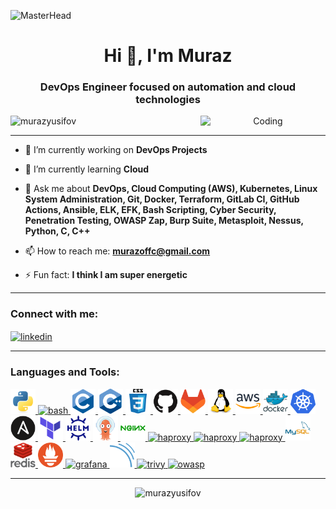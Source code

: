 ![MasterHead](https://cdn.dribbble.com/userupload/7725814/file/original-ad34e5a3d587a8a90b6586de67710225.gif)

<h1 align="center">Hi 👋, I'm Muraz</h1>
<h3 align="center">DevOps Engineer focused on automation and cloud technologies</h3>

<p align="center">
  <img align="right" alt="Coding" width="200" src="https://media.tenor.com/1ZMQ6_PMf9MAAAAM/raccoon-rave.gif" />
</p>

<p align="left">
  <img src="https://komarev.com/ghpvc/?username=murazyusifov&label=Profile%20views&color=0e75b6&style=flat" alt="murazyusifov" />
</p>

---

- 🔭 I’m currently working on **DevOps Projects**
  
- 🌱 I’m currently learning **Cloud**
  
- 💬 Ask me about **DevOps, Cloud Computing (AWS), Kubernetes, Linux System Administration, Git, Docker, Terraform, GitLab CI, GitHub Actions, Ansible, ELK, EFK, Bash Scripting, Cyber Security, Penetration Testing, OWASP Zap, Burp Suite, Metasploit, Nessus, Python, C, C++**
  
- 📫 How to reach me: **[murazoffc@gmail.com](mailto:murazoffc@gmail.com)**
  
- ⚡ Fun fact: **I think I am super energetic**

---

<h3 align="left">Connect with me:</h3>
<p align="left">
  <a href="https://linkedin.com/in/muraz-yusifov-967ab2284" target="_blank">
    <img align="center" src="https://raw.githubusercontent.com/rahuldkjain/github-profile-readme-generator/master/src/images/icons/Social/linked-in-alt.svg" alt="linkedin" height="30" width="40" />
  </a>
</p>

---

<h3 align="left">Languages and Tools:</h3>
<p align="left">
  <a href="https://www.python.org" target="_blank" rel="noreferrer">
    <img src="https://raw.githubusercontent.com/devicons/devicon/master/icons/python/python-original.svg" alt="python" width="40" height="40"/>
  </a>
  <a href="https://www.gnu.org/software/bash/" target="_blank" rel="noreferrer">
    <img src="https://www.vectorlogo.zone/logos/gnu_bash/gnu_bash-icon.svg" alt="bash" width="40" height="40"/>
  </a>
  <a href="https://www.cprogramming.com/" target="_blank" rel="noreferrer">
    <img src="https://raw.githubusercontent.com/devicons/devicon/master/icons/c/c-original.svg" alt="c" width="40" height="40"/>
  </a>
  <a href="https://www.w3schools.com/cpp/" target="_blank" rel="noreferrer">
    <img src="https://raw.githubusercontent.com/devicons/devicon/master/icons/cplusplus/cplusplus-original.svg" alt="cplusplus" width="40" height="40"/>
  </a>
  <a href="https://www.w3schools.com/css/" target="_blank" rel="noreferrer">
    <img src="https://raw.githubusercontent.com/devicons/devicon/master/icons/css3/css3-original-wordmark.svg" alt="css3" width="40" height="40"/>
  </a>
  <a href="https://github.com/features/actions" target="_blank" rel="noreferrer">
    <img src="https://raw.githubusercontent.com/devicons/devicon/master/icons/github/github-original.svg" alt="github" width="40" height="40"/>
  </a>
  <a href="https://gitlab.com" target="_blank" rel="noreferrer">
    <img src="https://raw.githubusercontent.com/devicons/devicon/master/icons/gitlab/gitlab-original.svg" alt="gitlab" width="40" height="40"/>
  </a>
  <a href="https://www.linux.org/" target="_blank" rel="noreferrer">
    <img src="https://raw.githubusercontent.com/devicons/devicon/master/icons/linux/linux-original.svg" alt="linux" width="40" height="40"/>
  </a>
  <a href="https://aws.amazon.com" target="_blank" rel="noreferrer">
    <img src="https://raw.githubusercontent.com/devicons/devicon/master/icons/amazonwebservices/amazonwebservices-original-wordmark.svg" alt="aws" width="40" height="40"/>
  </a>
  <a href="https://www.docker.com/" target="_blank" rel="noreferrer">
    <img src="https://raw.githubusercontent.com/devicons/devicon/master/icons/docker/docker-original-wordmark.svg" alt="docker" width="40" height="40"/>
  </a>
  <a href="https://kubernetes.io" target="_blank" rel="noreferrer">
    <img src="https://raw.githubusercontent.com/devicons/devicon/master/icons/kubernetes/kubernetes-plain.svg" alt="kubernetes" width="40" height="40"/>
  </a>
  <a href="https://www.ansible.com" target="_blank" rel="noreferrer">
    <img src="https://raw.githubusercontent.com/devicons/devicon/master/icons/ansible/ansible-original.svg" alt="ansible" width="40" height="40"/>
  </a>
  <a href="https://www.terraform.io" target="_blank" rel="noreferrer">
    <img src="https://raw.githubusercontent.com/devicons/devicon/master/icons/terraform/terraform-original.svg" alt="terraform" width="40" height="40"/>
  </a>
  <a href="https://helm.sh" target="_blank" rel="noreferrer">
    <img src="https://raw.githubusercontent.com/devicons/devicon/master/icons/helm/helm-original.svg" alt="helm" width="40" height="40"/>
  </a>
  <a href="https://argo-cd.readthedocs.io" target="_blank" rel="noreferrer">
    <img src="https://raw.githubusercontent.com/devicons/devicon/master/icons/argocd/argocd-original.svg" alt="argocd" width="40" height="40"/>
  </a>
  <a href="https://www.nginx.com" target="_blank" rel="noreferrer">
    <img src="https://raw.githubusercontent.com/devicons/devicon/master/icons/nginx/nginx-original.svg" alt="nginx" width="40" height="40"/>
  </a>
  <a href="https://www.haproxy.org" target="_blank" rel="noreferrer">
    <img src="https://encrypted-tbn0.gstatic.com/images?q=tbn:ANd9GcQvX-jTobcn3pbloeuf-dajTK9cvj3fvXPKRw&s" alt="haproxy" width="40" height="40"/>
  </a>
  <a href="https://keepalived.readthedocs.io/en/latest/introduction.html" target="_blank" rel="noreferrer">
    <img src="https://encrypted-tbn0.gstatic.com/images?q=tbn:ANd9GcQQpLZR5dGTzEXO-D_hXpFCK57gjFGyDwHw8Q&s" alt="haproxy" width="40" height="40"/>
  </a>
  <a href="https://metallb.universe.tf/" target="_blank" rel="noreferrer">
    <img src="https://encrypted-tbn0.gstatic.com/images?q=tbn:ANd9GcSUc5oULW7FJ9qZN5Bn_gg30cNcvj2T4LFQyg&s" alt="haproxy" width="40" height="40"/>
  </a>
  <a href="https://www.mysql.com/" target="_blank" rel="noreferrer">
    <img src="https://raw.githubusercontent.com/devicons/devicon/master/icons/mysql/mysql-original-wordmark.svg" alt="mysql" width="40" height="40"/>
  </a>
  <a href="https://redis.io" target="_blank" rel="noreferrer">
    <img src="https://raw.githubusercontent.com/devicons/devicon/master/icons/redis/redis-original-wordmark.svg" alt="redis" width="40" height="40"/>
  </a>
  <a href="https://prometheus.io" target="_blank" rel="noreferrer">
    <img src="https://raw.githubusercontent.com/devicons/devicon/master/icons/prometheus/prometheus-original.svg" alt="prometheus" width="40" height="40"/>
  </a>
  <a href="https://grafana.com" target="_blank" rel="noreferrer">
    <img src="https://www.vectorlogo.zone/logos/grafana/grafana-icon.svg" alt="grafana" width="40" height="40"/>
  </a>
  <a href="https://www.sonarqube.org" target="_blank" rel="noreferrer">
    <img src="https://raw.githubusercontent.com/devicons/devicon/master/icons/sonarqube/sonarqube-original.svg" alt="sonarqube" width="40" height="40"/>
  </a>
  <a href="https://trivy.dev" target="_blank" rel="noreferrer">
    <img src="https://encrypted-tbn0.gstatic.com/images?q=tbn:ANd9GcSwteNPTgfXmUvAXsUpvm6ROoJELOQCta4edQ&s" alt="trivy" width="40" height="40"/>
  </a>
  <a href="https://owasp.org/www-project-zap/" target="_blank" rel="noreferrer">
    <img src="https://encrypted-tbn0.gstatic.com/images?q=tbn:ANd9GcQz9vb0FPWnU9Sj36okyFyZy1ONpDz047mHRQ&s" alt="owasp" width="40" height="40"/>
  </a>
</p>

---

<p align="center">
  <img src="https://github-readme-streak-stats.herokuapp.com/?user=murazyusifov&" alt="murazyusifov" />
</p>

